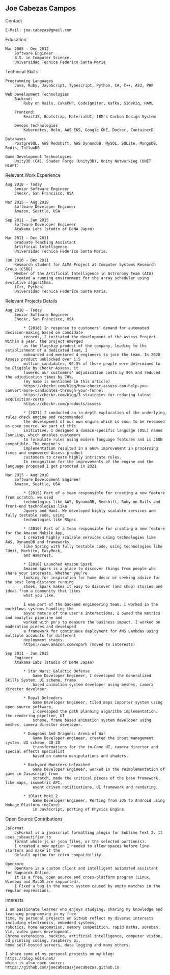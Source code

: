 Joe Cabezas Campos
------------------

Contact

	E-Mail: joe.cabezas@gmail.com

Education

	Mar 2005 - Dec 2012
		Software Engineer
		B.S. in Computer Science.
		Universidad Tecnica Federico Santa Maria

Technical Skills

	Programming Languages
		Java, Ruby, JavaScript, Typescript, Python, C#, C++, AS3, PHP

	Web Development Technologies
        Backend:
            Ruby on Rails, CakePHP, CodeIgniter, Kafka, Sidekiq, HAML

        Frontend:
            ReactJS, Bootstrap, MaterialUI, IBM's Carbon Design System

        Devops Technologies
            Kubernetes, Helm, AWS EKS, Google GKE, Docker, ContainerD

	Databases
		PostgreSQL, AWS Redshift, AWS DynamoDB, MySQL, SQLite, MongoDB, Redis, InfluxDB

	Game Development Technologies
		Unity3D (C#), Shader Forge (Unity3D), Unity Networking (UNET HLAPI)

Relevant Work Experience

	Aug 2018 - Today
		Senior Software Engineer
		Checkr, San Francisco, USA

	Mar 2015 - Aug 2018
		Software Developer Engineer
		Amazon, Seattle, USA

	Sep 2011 - Jan 2015
		Software Developer Engineer
		Atakama Labs (studio of DeNA Japan)

	Mar 2011 - Dec 2011
		Graduate Teaching Assistant.
		Artificial Intelligence.
		Universidad Tecnica Federico Santa Maria.

	Jun 2010 - Dec 2011
		Research student for ALMA Project at Computer Systems Research Group (CSRG)
		Member of the Artificial Intelligence in Astronomy Team (AIA)
		Created a running environment for the array scheduler using evolutive algorithms.
		(C++, Python)
		Universidad Tecnica Federico Santa Maria.

Relevant Projects Details

    Aug 2018 - Today
        Senior Software Engineer
        Checkr, San Francisco, USA

            * [2018] In response to customers' demand for automated decision-making based on candidate
            records, I initiated the development of the Assess Project. Within a year, the project emerged
            as the flagship product of the company, leading to the establishment of a dedicated team, I
            onboarded and mentored 4 engineers to join the team. In 2020 Assess product unblocked over 1.5
            million candidates, 96.5% of those people were determined to be Eligible by Checkr Assess, it
            lowered our customers' adjudication costs by 90% and reduced the adjudication times by 70%.
            (my name is mentioned in this article)
            https://checkr.com/blog/how-checkr-assess-can-help-you-convert-more-candidates-through-your-funnel
            https://checkr.com/blog/3-strategies-for-reducing-talent-acquisition-costs
            https://checkr.com/products/assess

            * [2021] I conducted an in-depth exploration of the underlying rules check engine and recommended
            the development of our own engine which is soon to be released as open source. As part of this
            initiative, I designed a domain-specific language (DSL) named JsonLisp, which enables customers
            to formulate rules using modern language features and is JSON compatible. The engine's
            implementation resulted in a 600% improvement in processing times and empowered Assess product
            customers to create highly intricate rules.
            In recognition for the improvements of the engine and the language proposed I got promoted in 2021

	Mar 2015 - Aug 2018
		Software Development Engineer
		Amazon, Seattle, USA

			* [2015] Part of a team responsible for creating a new feature from scratch, we used
			technologies like AWS, DynamoDB, Redshift, Ruby on Rails and front-end technologies like
			Jquery and Haml. We developed highly scalable services and fully testable code, using
			technologies like RSpec.

			* [2016] Part of a team responsible for creating a new feature for the Amazon Mobile App,
			I created highly scalable services using technologies like AWS, DynamoDB and frameworks
			like Spring with fully testable code, using technologies like JUnit, Mockito, EasyMock,
			and Hamcrest.

			* [2018] Launched Amazon Spark
			Amazon Spark is a place to discover things from people who share your interests. Whether you’re
			looking for inspiration for home décor or seeking advice for the best long-distance running
			shoes, Spark makes it easy to discover (and shop) stories and ideas from a community that likes
			what you like.

			I was part of the backend engineering team, I worked in the workflows systems handling the
			async nature of the user's interactions, I owned the metrics and analytic pipeline and
			worked with pm's to measure the business impact. I worked on moderation pieces and developed
			a framework for continuous deployment for AWS Lambdas using multiple accounts for different
			deployment stages.
			https://www.amazon.com/spark (moved to interests)

	Sep 2011 - Jan 2015
		Engineer
		Atakama Labs (studio of DeNA Japan)

			* Star Wars: Galactic Defense
				Game Developer Engineer, I developed the Generalized Skills System, UI scheme, frame
				based animation system developer using meshes, camera director developer.

			* Royal Defenders
				Game Developer Engineer, tiled maps importer system using open source software,
				I developed the path planning algorithm implementation, the rendering pipeline,	UI
				scheme, frame based animation system developer using meshes, camera director developer.

			* Dungeons And Dragons: Arena of War
				Game Developer engineer, created the input management system, UI scheme, 3D-2D
				transformations for the in-Game UI, camera director and special effects specialist
				based on camera manipulations and shaders.

			* Backyard Monsters Unleashed
				Game Developer Engineer, worked in the reimplementation of game in Javascript from
				scratch, made the critical pieces of the base framework, like maps, isometric API,
				event driven notifications, UI framework and rendering.

			* iBlast Moki 2
				Game Developer Engineer, Porting from iOS to Android using Mobage Platform (ngCore)
				in Javascript, porting of Physics Engine.

Open Source Contributions

	JsFormat
		JsFormat is a javascript formatting plugin for Sublime Text 2. It uses jsbeautifier to
		format whole js or json files, or the selected portion(s).
		I created a new option I needed to allow spaces before line starters and make it the
		default option for retro compatibility.

	Openkore
		OpenKore is a custom client and intelligent automated assistant for Ragnarok Online.
		It is a free, open source and cross-platform program (Linux, Windows and MacOS are supported).
		I Fixed a bug in the macro system caused by empty matches in the regular expressions.

Interests

    I am passionate learner who enjoys studying, sharing my knowledge and teaching programming in my free
    time, my personal projects on GitHub reflect my diverse interests including electronics, embedded systems,
    robotics, home automation, memory competition, rapid maths, soroban, Vim, video games development,
    Chrome extensions, hacking, artificial intelligence, computer vision, 3d printing coding, raspberry pi,
    home self-hosted servers, data logging and many others.

    I share some of my personal projects on my blog: https://blog.k014.net/
    which is also open source: https://github.com/joecabezas/joecabezas.github.io
